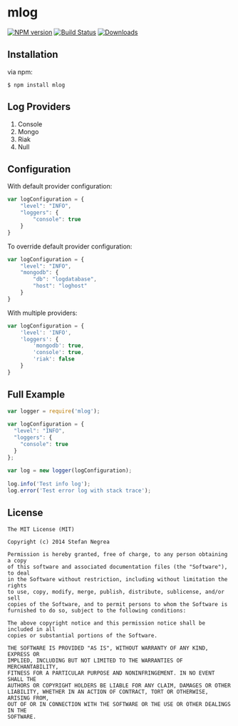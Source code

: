 mlog
====

[![NPM version][npm-image]][npm-url] [![Build Status][travis-image]][travis-url] [![Downloads][downloads-image]][npm-url]



## Installation

via npm:

    $ npm install mlog
    
## Log Providers

1. Console
2. Mongo
3. Riak
4. Null


## Configuration

With default provider configuration:

```javascript
var logConfiguration = {
    "level": "INFO",
    "loggers": {
        "console": true
    }
}
```

To override default provider configuration:

```javascript
var logConfiguration = {
    "level": "INFO",
    "mongodb": {
        "db": "logdatabase",
        "host": "loghost"
    }
}
```

With multiple providers:
```javascript
var logConfiguration = {
    'level': 'INFO',
    'loggers': {
        'mongodb': true,
        'console': true,
        'riak': false
    }
}
````


## Full Example

```javascript
var logger = require('mlog');
  
var logConfiguration = {
  "level": "INFO",
  "loggers": {
    "console": true
  }
};
  
var log = new logger(logConfiguration);
 
log.info('Test info log');
log.error('Test error log with stack trace');
```

## License

```
The MIT License (MIT)

Copyright (c) 2014 Stefan Negrea

Permission is hereby granted, free of charge, to any person obtaining a copy
of this software and associated documentation files (the "Software"), to deal
in the Software without restriction, including without limitation the rights
to use, copy, modify, merge, publish, distribute, sublicense, and/or sell
copies of the Software, and to permit persons to whom the Software is
furnished to do so, subject to the following conditions:

The above copyright notice and this permission notice shall be included in all
copies or substantial portions of the Software.

THE SOFTWARE IS PROVIDED "AS IS", WITHOUT WARRANTY OF ANY KIND, EXPRESS OR
IMPLIED, INCLUDING BUT NOT LIMITED TO THE WARRANTIES OF MERCHANTABILITY,
FITNESS FOR A PARTICULAR PURPOSE AND NONINFRINGEMENT. IN NO EVENT SHALL THE
AUTHORS OR COPYRIGHT HOLDERS BE LIABLE FOR ANY CLAIM, DAMAGES OR OTHER
LIABILITY, WHETHER IN AN ACTION OF CONTRACT, TORT OR OTHERWISE, ARISING FROM,
OUT OF OR IN CONNECTION WITH THE SOFTWARE OR THE USE OR OTHER DEALINGS IN THE
SOFTWARE.
```



[npm-url]: https://npmjs.org/package/mlog
[npm-image]: http://img.shields.io/npm/v/mlog.svg
[downloads-image]: http://img.shields.io/npm/dm/mlog.svg

[travis-url]: https://travis-ci.org/snegrea/mlog
[travis-image]: https://travis-ci.org/snegrea/mlog.svg




